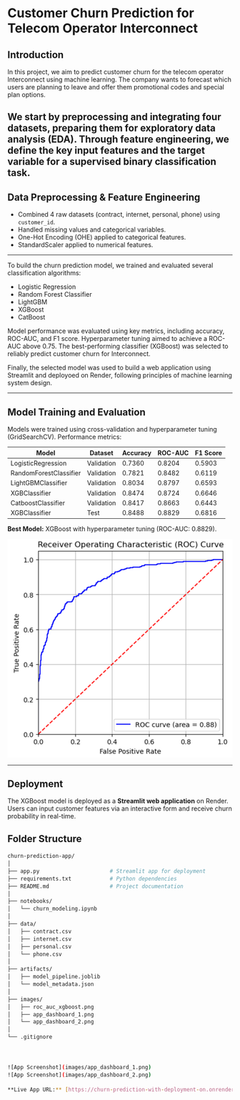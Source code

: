 # Customer Churn Prediction for Telecom Operator Interconnect

## Introduction

In this project, we aim to predict customer churn for the telecom operator Interconnect using machine learning. The company wants to forecast which users are planning to leave and offer them promotional codes and special plan options. 

We start by preprocessing and integrating four datasets, preparing them for exploratory data analysis (EDA). Through feature engineering, we define the key input features and the target variable for a supervised binary classification task.
---

## Data Preprocessing & Feature Engineering

- Combined 4 raw datasets (contract, internet, personal, phone) using `customer_id`.  
- Handled missing values and categorical variables.  
- One-Hot Encoding (OHE) applied to categorical features.  
- StandardScaler applied to numerical features.  

---

To build the churn prediction model, we trained and evaluated several classification algorithms:

- Logistic Regression  
- Random Forest Classifier  
- LightGBM  
- XGBoost  
- CatBoost  

Model performance was evaluated using key metrics, including accuracy, ROC-AUC, and F1 score. Hyperparameter tuning aimed to achieve a ROC-AUC above 0.75. The best-performing classifier (XGBoost) was selected to reliably predict customer churn for Interconnect.

Finally, the selected model was used to build a web application using Streamlit and deployoed on Render, following principles of machine learning system design.

---

## Model Training and Evaluation

Models were trained using cross-validation and hyperparameter tuning (GridSearchCV). Performance metrics:

| Model                 | Dataset    | Accuracy | ROC-AUC | F1 Score |
|-----------------------|------------|---------|---------|----------|
| LogisticRegression    | Validation | 0.7360  | 0.8204  | 0.5903   |
| RandomForestClassifier| Validation | 0.7821  | 0.8482  | 0.6119   |
| LightGBMClassifier    | Validation | 0.8034  | 0.8797  | 0.6593   |
| XGBClassifier         | Validation | 0.8474  | 0.8724  | 0.6646   |
| CatboostClassifier    | Validation | 0.8417  | 0.8663  | 0.6443   |
| XGBClassifier         | Test       | 0.8488  | 0.8829  | 0.6816   |

**Best Model:** XGBoost with hyperparameter tuning (ROC-AUC: 0.8829).

![Alt text](images/roc_auc.png)

---

## Deployment

The XGBoost model is deployed as a **Streamlit web application** on Render. Users can input customer features via an interactive form and receive churn probability in real-time.

## Folder Structure

```bash
churn-prediction-app/
│
├── app.py                      # Streamlit app for deployment
├── requirements.txt            # Python dependencies
├── README.md                   # Project documentation
│
├── notebooks/                  
│   └── churn_modeling.ipynb
│
├── data/                       
│   ├── contract.csv
│   ├── internet.csv
│   ├── personal.csv
│   └── phone.csv
│
├── artifacts/                  
│   ├── model_pipeline.joblib   
│   └── model_metadata.json     
│
├── images/                     
│   ├── roc_auc_xgboost.png     
│   ├── app_dashboard_1.png     
│   └── app_dashboard_2.png     
│
└── .gitignore                  



![App Screenshot](images/app_dashboard_1.png)
![App Screenshot](images/app_dashboard_2.png)

**Live App URL:** [https://churn-prediction-with-deployment-on.onrender.com]


